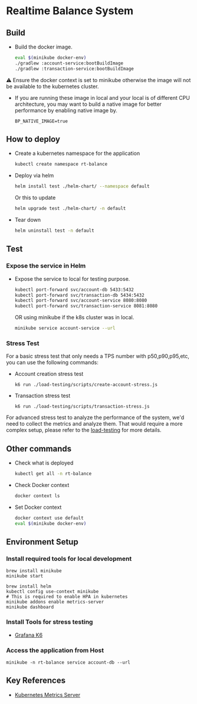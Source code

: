# Realtime Balance System

## Build

* Build the docker image. 
    ```bash
    eval $(minikube docker-env)
    ./gradlew :account-service:bootBuildImage
    ./gradlew :transaction-service:bootBuildImage
    ```
:warning: Ensure the docker context is set to minikube otherwise the image will not be available to the kubernetes cluster.
   * If you are running these image in local and your local is of different CPU architecture,
     you may want to build a native image for better performance by enabling native image by.
     ```shell
     BP_NATIVE_IMAGE=true
     ```

## How to deploy

* Create a kubernetes namespace for the application
    ```bash
    kubectl create namespace rt-balance
    ```
* Deploy via helm
    ```bash
    helm install test ./helm-chart/ --namespace default
    ```
    Or this to update
    ```bash
    helm upgrade test ./helm-chart/ -n default
    ```

* Tear down
    ```bash
    helm uninstall test -n default
    ```
  
## Test

### Expose the service in Helm

* Expose the service to local for testing purpose.
    ```bash
    kubectl port-forward svc/account-db 5433:5432
    kubectl port-forward svc/transaction-db 5434:5432
    kubectl port-forward svc/account-service 8080:8080
    kubectl port-forward svc/transaction-service 8081:8080
    ```
     OR using minikube if the k8s cluster was in local.
    ```bash
    minikube service account-service --url
    ```

### Stress Test

For a basic stress test that only needs a TPS number with p50,p90,p95,etc, you can use the following commands:

* Account creation stress test
   ```shell
   k6 run ./load-testing/scripts/create-account-stress.js
   ```
* Transaction stress test
   ```shell
   k6 run ./load-testing/scripts/transaction-stress.js
   ```

For advanced stress test to analyze the performance of the system, we'd need to collect the metrics and analyze them.
That would require a more complex setup, please refer to the [load-testing](./load-testing/README.md) for more details.

## Other commands

* Check what is deployed
    ```bash
    kubectl get all -n rt-balance
    ```
* Check Docker context
    ```bash
    docker context ls
    ```
* Set Docker context
    ```bash
    docker context use default
    eval $(minikube docker-env)
    ```
  
## Environment Setup

### Install required tools for local development
  ```shell
  brew install minikube
  minikube start

  brew install helm
  kubectl config use-context minikube
  # This is required to enable HPA in kubernetes
  minikube addons enable metrics-server
  minikube dashboard
  ```

### Install Tools for stress testing
* [Grafana K6](https://grafana.com/docs/k6/latest/set-up/install-k6/)

### Access the application from Host
  ```shell
  minikube -n rt-balance service account-db --url
  ```

## Key References

* [Kubernetes Metrics Server](https://github.com/kubernetes-sigs/metrics-server/tree/master/charts/metrics-server)
